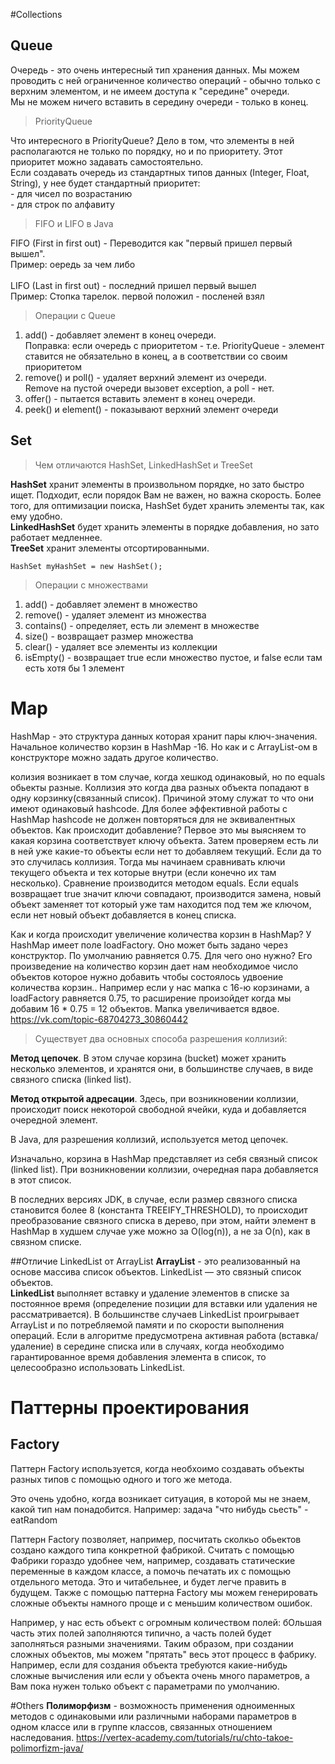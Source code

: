 #Collections
## Queue
Очередь - это очень интересный тип хранения данных. Мы можем проводить с ней ограниченное количество операций - обычно только с верхним элементом, и не имеем доступа к "середине" очереди.
<br />Мы не можем ничего вставить в середину очереди - только в конец.
> PriorityQueue

Что интересного в PriorityQueue? Дело в том, что элементы в ней располагаются не только по порядку, но и по приоритету. Этот приоритет можно задавать самостоятельно.
<br />Eсли создавать очередь из стандартных типов данных (Integer, Float, String), у нее будет стандартный приоритет:
<br /> - для чисел по возрастанию
<br /> - для строк по алфавиту

>FIFO и LIFO в Java

FIFO (First in first out) - Переводится как "первый пришел первый вышел".
<br />Пример: оередь за чем либо
<br /><br />LIFO (Last in first out) - последний пришел первый вышел
<br />Пример: Стопка тарелок. первой положил - посленей взял
<br />
>Операции с Queue
1. add() - добавляет элемент в конец очереди.
<br /> Поправка: если очередь с приоритетом - т.е. PriorityQueue - элемент ставится не обязательно в конец, а в соответствии со своим приоритетом
2. remove() и poll() - удаляет верхний элемент из очереди.  
Remove на пустой очереди вызовет exception, а poll - нет.
3. offer() - пытается вставить элемент в конец очереди.
4. peek() и element() - показывают верхний элемент очереди


## Set
>Чем отличаются HashSet, LinkedHashSet и TreeSet

<b>HashSet</b> хранит элементы в произвольном порядке, но зато быстро ищет. Подходит, если порядок Вам не важен, но важна скорость. Более того, для оптимизации поиска, HashSet будет хранить элементы так, как ему удобно.
<br/><b>LinkedHashSet</b> будет хранить элементы в порядке добавления, но зато работает медленнее.
<br/><b>TreeSet</b> хранит элементы отсортированными.

<code>HashSet<String> myHashSet = new HashSet<String>();</code>

>Операции с множествами
1. add() - добавляет элемент в множество
2. remove() - удаляет элемент из множества
3. contains() - определяет, есть ли элемент в множестве
4. size() - возвращает размер множества
5. clear() - удаляет все элементы из коллекции
6. isEmpty() - возвращает true если множество пустое, и false если там есть хотя бы 1 элемент

# Map
HashMap - это структура данных которая хранит пары ключ-значения.
<br />Начальное количество корзин в HashMap -16. Но как и с ArrayList-ом в конструкторе можно задать другое количество.

колизия возникает в том случае, когда хешкод одинаковый, но по equals обьекты разные.
Коллизия это когда два разных объекта попадают в одну корзинку(связанный список). Причиной этому служат то что они имеют одинаковый hashcode. Для более эффективной работы с HashMap hashcode не должен повторяться для не эквивалентных объектов.
Как происходит добавление? Первое это мы выясняем то какая корзина соответствует ключу объекта. Затем проверяем есть ли в ней уже какие-то объекты если нет то добавляем текущий. Если да то это случилась коллизия. Тогда мы начинаем сравнивать ключи текущего объекта и тех которые внутри (если конечно их там несколько). Сравнение производится методом equals. Если equals возвращает true значит ключи совпадают, производится замена, новый объект заменяет тот который уже там находится под тем же ключом, если нет новый объект добавляется в конец списка.

Как и когда происходит увеличение количества корзин в HashMap?
У HashMap имеет поле loadFactory. Оно может быть задано через конструктор. По умолчанию равняется 0.75. Для чего оно нужно? Его произведение на количество корзин дает нам необходимое число объектов которое нужно добавить чтобы состоялось удвоение количества корзин.. Например если у нас мапка с 16-ю корзинами, а loadFactory равняется 0.75, то расширение произойдет когда мы добавим 16 * 0.75 = 12 объектов. Мапка увеличивается вдвое.
https://vk.com/topic-68704273_30860442

>Существует два основных способа разрешения коллизий:

<b>Метод цепочек</b>. В этом случае корзина (bucket) может хранить несколько элементов, и хранятся они, в большинстве случаев, в виде связного списка (linked list).

<b>Метод открытой адресации</b>. Здесь, при возникновении коллизии, происходит поиск некоторой свободной ячейки, куда и добавляется очередной элемент.

В Java, для разрешения коллизий, используется метод цепочек.

Изначально, корзина в HashMap представляет из себя связный список (linked list). При возникновении коллизии, очередная пара добавляется в этот список.

В последних версиях JDK, в случае, если размер связного списка становится более 8 (константа TREEIFY_THRESHOLD), то происходит преобразование связного списка в дерево, при этом, найти элемент в HashMap в худшем случае уже можно за O(log(n)), а не за O(n), как в связном списке.
  
##Отличие LinkedList от ArrayList
<b>ArrayList</b> - это реализованный на основе массива список объектов. LinkedList — это связный список объектов.
<br /><b>LinkedList</b> выполняет вставку и удаление элементов в списке за постоянное время (определение позиции для вставки или удаления не рассматривается). В большинстве случаев LinkedList проигрывает ArrayList и по потребляемой памяти и по скорости выполнения операций.
Если в алгоритме предусмотрена активная работа (вставка/удаление) в середине списка или в случаях, когда необходимо гарантированное время добавления элемента в список, то целесообразно использовать LinkedList.

# Паттерны проектирования
## Factory

Паттерн Factory используется, когда необхоимо создавать объекты разных типов с помощью одного и того же метода. 

Это очень удобно, когда возникает ситуация, в которой мы не знаем, какой тип нам понадобится.
Например: задача "что нибудь сьесть" - eatRandom

Паттерн Factory позволяет, например, посчитать сколкьо обьектов создано каждого типа конкретной фабрикой.
Считать с помощью Фабрики гораздо удобнее чем, например, создавать статические переменные в каждом классе, а помочь печатать их с помощью отдельного метода. Это и читабельнее, и будет легче править в будущем.
Также с помощью паттерна Factory мы можем генерировать сложные объекты намного проще и с меньшим количеством ошибок.

Например, у нас есть объект с огромным количеством полей:
бОльшая часть этих полей заполняются типично, а часть полей будет заполняться разными значениями.
Таким образом, при создании сложных объектов, мы можем "прятать" весь этот процесс в фабрику. 
Например, если для создания объекта требуются какие-нибудь сложные вычисления или если у объекта очень много параметров, а Вам пока нужен только объект с параметрами по умолчанию.

#Others
<b>Полиморфизм</b> - возможность применения одноименных методов с одинаковыми или различными наборами параметров в одном классе или в группе классов, связанных отношением наследования.
https://vertex-academy.com/tutorials/ru/chto-takoe-polimorfizm-java/


